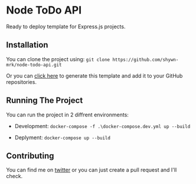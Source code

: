 # Node ToDo API
Ready to deploy template for Express.js projects.

## Installation
You can clone the project using:
`git clone https://github.com/shywn-mrk/node-todo-api.git`

Or you can [click here](https://github.com/shywn-mrk/node-todo-api/generate) to generate this template and add it to your GitHub repositories.

## Running The Project
You can run the project in 2 diffrent environments:

- Development:
`docker-compose -f .\docker-compose.dev.yml up --build`

- Deplyment:
`docker-compose up --build`

## Contributing
You can find me on [twitter](https://twitter.com/shywn_mrk) or you can just create a pull request and I'll check.
